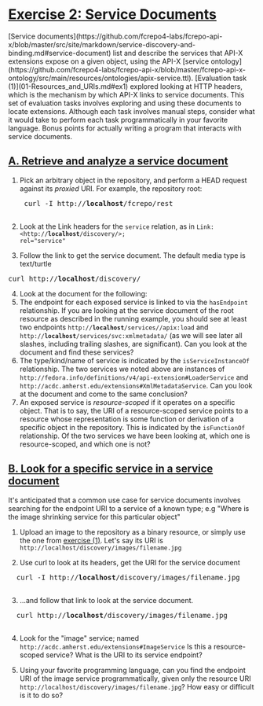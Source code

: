 <h1><a href="#ex2" id="ex2" class="anchor">Exercise 2: Service Documents</a></h1>
[Service documents](https://github.com/fcrepo4-labs/fcrepo-api-x/blob/master/src/site/markdown/service-discovery-and-binding.md#service-document) list and describe the services that API-X extensions expose on a given object, using the API-X [service ontology](https://github.com/fcrepo4-labs/fcrepo-api-x/blob/master/fcrepo-api-x-ontology/src/main/resources/ontologies/apix-service.ttl).  [Evaluation task (1)](01-Resources_and_URIs.md#ex1) explored looking at HTTP headers, which is the mechanism by which API-X links to service documents.  This set of evaluation tasks involves exploring and using these documents to locate extensions.  Although each task involves manual steps, consider what it would take to perform each task programmatically in your favorite language.  Bonus points for actually writing a program that interacts with service documents.

<h2><a href="#ex2a" id="ex2a" class="anchor">A. Retrieve and analyze a service document</a></h2>

1. Pick an arbitrary object in the repository, and perform a HEAD request against its _proxied_ URI.  For example, the repository root:
    <pre>
    curl -I http://<b>localhost</b>/fcrepo/rest
    </pre>

2. Look at the Link headers for the `service` relation, as in <code>Link: &lt;http://<b>localhost</b>/discovery/&gt;; rel="service"</code>

3. Follow the link to get the service document.  The default media type is text/turtle
<pre>
curl http://<b>localhost</b>/discovery/
</pre>

4. Look at the document for the following:
  1. The endpoint for each exposed service is linked to via the `hasEndpoint` relationship.  If you are looking at the service document of the root resource as described in the running example, you should see at least two endpoints <code>http://<b>localhost</b>/services//apix:load</code>
and
<code>http://<b>localhost</b>/services/svc:xmlmetadata/</code>
(as we will see later all slashes, including trailing slashes, are significant).  Can you look at the document and find these services?
  2. The type/kind/name of service is indicated by the `isServiceInstanceOf` relationship.  The two services we noted above are instances of `http://fedora.info/definitions/v4/api-extension#LoaderService` and
`http://acdc.amherst.edu/extensions#XmlMetadataService`.  Can you look at the document and come to the same conclusion?
  3. An exposed service is *resource-scoped* if it operates on a specific object.  That is to say, the URI of a resource-scoped service points to a resource whose representation is some function or derivation of a specific object in the repository.  This is indicated by the `isFunctionOf` relationship.  Of the two services we have been looking at, which one is resource-scoped, and which one is not?

<h2><a href="#ex2b" id="ex2b" class="anchor">B. Look for a specific service in a service document</a></h2>

It's anticipated that a common use case for service documents involves searching for the endpoint URI to a service of a known type; e.g "Where is the image shrinking service for this particular object"

1. Upload an image to the repository as a binary resource, or simply use the one from [exercise (1)](01-Resources_and_URIs.md#ex1b).  Let's say its URI is `http://localhost/discovery/images/filename.jpg`

2. Use curl to look at its headers, get the URI for the service document
  <pre>
  curl -I http://<b>localhost</b>/discovery/images/filename.jpg
  </pre>

3. ...and follow that link to look at the service document.
  <pre>
  curl http://<b>localhost</b>/discovery/images/filename.jpg
  </pre>

4. Look for the "image" service; named `http://acdc.amherst.edu/extensions#ImageService`
Is this a resource-scoped service?  What is the URI to its service endpoint?

5. Using your favorite programming language, can you find the endpoint URI of the image service programmatically, given only the resource URI `http://localhost/discovery/images/filename.jpg`?  How easy or difficult is it to do so?
